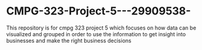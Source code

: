 # CMPG-323-Project-5---29909538-
This repository is for cmpg 323 project 5 which focuses on how data can be visualized and grouped in order to use the information to get insight into businesses and make the right business decisions
